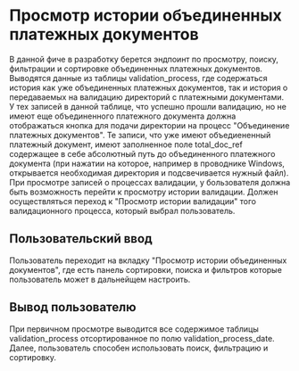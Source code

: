 # Просмотр истории объединенных платежных документов
В данной фиче в разработку берется эндпоинт по просмотру, поиску, фильтрации и сортировке объединенных платежных документов. Выводятся данные из таблицы validation_process, где содержаться история как уже объединенных платежных документов, так и история о передаваемых на валидацию директорий с платежными документами. У тех записей в данной таблице, что успешно прошли валидацию, но не имеют еще объединенного платежного документа должна отображаться кнопка для подачи директории на процесс "Объединение платежных документов". Те записи, что уже имеют объедиененный платежный документ, имеют заполненное поле total_doc_ref содержащее в себе абсолютный путь до объединенного платежного документа (при нажатии на которое, например в проводнике Windows, открывается необходимая директория и подсвечивается нужный файл). При просмотре записей о процессах валидации, у бользователя должна быть возможность перейти к просмотру истории валидации. Должен осуществляться переход к "Просмотр истории валидации" того валидационного процесса, который выбрал пользователь.
## Пользовательский ввод
Пользователь переходит на вкладку "Просмотр истории объединенных документов", где есть панель сортировки, поиска и фильтров которые пользователь может в дальнейщем настроить.
## Вывод пользователю
При первичном просмотре выводится все содержимое таблицы validation_process отсортированное по полю validation_process_date. Далее, пользователь способен использовать поиск, фильтрацию и сортировку.